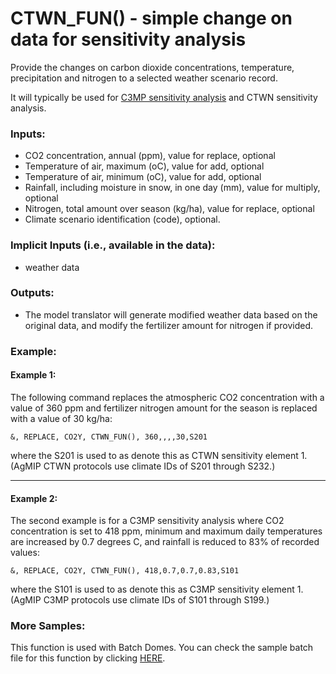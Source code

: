 # CTWN_FUN() - simple change on data for sensitivity analysis
Provide the changes on carbon dioxide concentrations, temperature, precipitation and nitrogen to a selected weather scenario record.

It will typically be used for [C3MP sensitivity analysis](https://research.agmip.org/pages/viewpage.action?pageId=6029905) and CTWN sensitivity analysis.
### Inputs:
* CO2 concentration, annual (ppm), value for replace, optional
* Temperature of air, maximum (oC), value for add, optional
* Temperature of air, minimum (oC), value for add, optional
* Rainfall, including moisture in snow, in one day (mm), value for multiply, optional
* Nitrogen, total amount over season (kg/ha), value for  replace, optional
* Climate scenario identification (code), optional.
### Implicit Inputs (i.e., available in the data):
* weather data
 
### Outputs:
* The model translator will generate modified weather data based on the original data, and modify the fertilizer amount for nitrogen if provided.
 
### Example:
#### Example 1:
The following command replaces the atmospheric CO2 concentration with a value of 360 ppm and fertilizer nitrogen amount for the season is replaced with a value of 30 kg/ha:
```
&, REPLACE, CO2Y, CTWN_FUN(), 360,,,,30,S201
```
   where the S201 is used to as denote this as CTWN sensitivity element 1. (AgMIP CTWN protocols use climate IDs of S201 through S232.)

----------
#### Example 2:
The second example is for a C3MP sensitivity analysis where CO2 concentration is set to 418 ppm, minimum and maximum daily temperatures are increased by 0.7 degrees C, and rainfall is reduced to 83% of recorded values:
```
&, REPLACE, CO2Y, CTWN_FUN(), 418,0.7,0.7,0.83,S101
```
where the S101 is used to as denote this as C3MP sensitivity element 1. (AgMIP C3MP protocols use climate IDs of S101 through S199.)

### More Samples:
 This function is used with Batch Domes. You can check the sample batch file for this function by clicking [HERE](https://github.com/agmip/json-translation-samples/blob/master/Templates/Batch/Batch_Sensitivity.xlsx?raw=true).
